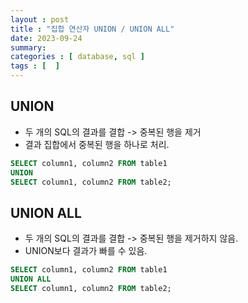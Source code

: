 ```yaml
---
layout : post
title : "집합 연산자 UNION / UNION ALL"
date: 2023-09-24
summary: 
categories : [ database, sql ]
tags : [  ]
---
```



## UNION
- 두 개의 SQL의 결과를 결합 ->  중복된 행을 제거
- 결과 집합에서 중복된 행을 하나로 처리.

```sql
SELECT column1, column2 FROM table1 
UNION 
SELECT column1, column2 FROM table2;
```


## UNION ALL
- 두 개의 SQL의 결과를 결합 ->  중복된 행을 제거하지 않음.
- UNION보다  결과가 빠를 수 있음.

```sql
SELECT column1, column2 FROM table1 
UNION ALL 
SELECT column1, column2 FROM table2;
```

